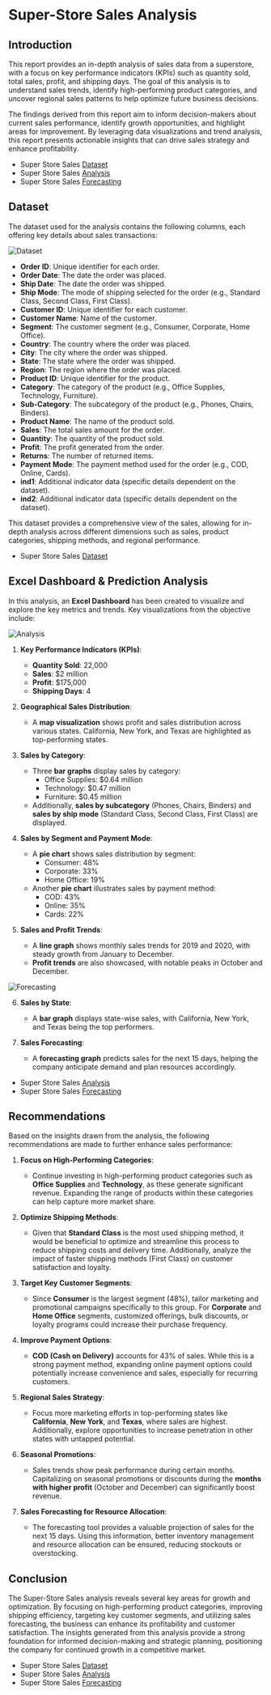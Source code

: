 # Super-Store Sales Analysis

## Introduction 
This report provides an in-depth analysis of sales data from a superstore, with a focus on key performance indicators (KPIs) such as quantity sold, total sales, profit, and shipping days. The goal of this analysis is to understand sales trends, identify high-performing product categories, and uncover regional sales patterns to help optimize future business decisions.

The findings derived from this report aim to inform decision-makers about current sales performance, identify growth opportunities, and highlight areas for improvement. By leveraging data visualizations and trend analysis, this report presents actionable insights that can drive sales strategy and enhance profitability.

- Super Store Sales [Dataset](https://github.com/NishaChandila/Super-Store-Sales/blob/main/SuperStore_Sales_Dataset.csv)
- Super Store Sales [Analysis](https://github.com/NishaChandila/Super-Store-Sales/blob/main/SuperStoreSales%20Analysis.jpg)
- Super Store Sales [Forecasting](https://github.com/NishaChandila/Super-Store-Sales/blob/main/SuperStoreSales%20Analysis%20(2).jpg)

## Dataset  
The dataset used for the analysis contains the following columns, each offering key details about sales transactions:

![Dataset](https://github.com/NishaChandila/project-assets/blob/main/SuperStoreSales%20Analysis-Dataset.PNG)

- **Order ID**: Unique identifier for each order.
- **Order Date**: The date the order was placed.
- **Ship Date**: The date the order was shipped.
- **Ship Mode**: The mode of shipping selected for the order (e.g., Standard Class, Second Class, First Class).
- **Customer ID**: Unique identifier for each customer.
- **Customer Name**: Name of the customer.
- **Segment**: The customer segment (e.g., Consumer, Corporate, Home Office).
- **Country**: The country where the order was placed.
- **City**: The city where the order was shipped.
- **State**: The state where the order was shipped.
- **Region**: The region where the order was placed.
- **Product ID**: Unique identifier for the product.
- **Category**: The category of the product (e.g., Office Supplies, Technology, Furniture).
- **Sub-Category**: The subcategory of the product (e.g., Phones, Chairs, Binders).
- **Product Name**: The name of the product sold.
- **Sales**: The total sales amount for the order.
- **Quantity**: The quantity of the product sold.
- **Profit**: The profit generated from the order.
- **Returns**: The number of returned items.
- **Payment Mode**: The payment method used for the order (e.g., COD, Online, Cards).
- **ind1**: Additional indicator data (specific details dependent on the dataset).
- **ind2**: Additional indicator data (specific details dependent on the dataset).

This dataset provides a comprehensive view of the sales, allowing for in-depth analysis across different dimensions such as sales, product categories, shipping methods, and regional performance.

- Super Store Sales [Dataset](https://github.com/NishaChandila/Super-Store-Sales/blob/main/SuperStore_Sales_Dataset.csv)

## Excel Dashboard & Prediction Analysis  
In this analysis, an **Excel Dashboard** has been created to visualize and explore the key metrics and trends. Key visualizations from the objective include:

![Analysis](https://github.com/NishaChandila/project-assets/blob/main/SuperStoreSales%20Analysis.jpg)

1. **Key Performance Indicators (KPIs)**:
   - **Quantity Sold**: 22,000
   - **Sales**: $2 million
   - **Profit**: $175,000
   - **Shipping Days**: 4

2. **Geographical Sales Distribution**:
   - A **map visualization** shows profit and sales distribution across various states. California, New York, and Texas are highlighted as top-performing states.

3. **Sales by Category**:
   - Three **bar graphs** display sales by category:
     - Office Supplies: $0.64 million
     - Technology: $0.47 million
     - Furniture: $0.45 million
   - Additionally, **sales by subcategory** (Phones, Chairs, Binders) and **sales by ship mode** (Standard Class, Second Class, First Class) are displayed.

4. **Sales by Segment and Payment Mode**:
   - A **pie chart** shows sales distribution by segment:
     - Consumer: 48%
     - Corporate: 33%
     - Home Office: 19%
   - Another **pie chart** illustrates sales by payment method:
     - COD: 43%
     - Online: 35%
     - Cards: 22%

5. **Sales and Profit Trends**:
   - A **line graph** shows monthly sales trends for 2019 and 2020, with steady growth from January to December.
   - **Profit trends** are also showcased, with notable peaks in October and December.

![Forecasting](https://github.com/NishaChandila/project-assets/blob/main/SuperStoreSales%20Analysis%20(2).jpg)

6. **Sales by State**:
   - A **bar graph** displays state-wise sales, with California, New York, and Texas being the top performers.

7. **Sales Forecasting**:
   - A **forecasting graph** predicts sales for the next 15 days, helping the company anticipate demand and plan resources accordingly.

- Super Store Sales [Analysis](https://github.com/NishaChandila/Super-Store-Sales/blob/main/SuperStoreSales%20Analysis.jpg)
- Super Store Sales [Forecasting](https://github.com/NishaChandila/Super-Store-Sales/blob/main/SuperStoreSales%20Analysis%20(2).jpg)

## Recommendations  
Based on the insights drawn from the analysis, the following recommendations are made to further enhance sales performance:

1. **Focus on High-Performing Categories**:
   - Continue investing in high-performing product categories such as **Office Supplies** and **Technology**, as these generate significant revenue. Expanding the range of products within these categories can help capture more market share.

2. **Optimize Shipping Methods**:
   - Given that **Standard Class** is the most used shipping method, it would be beneficial to optimize and streamline this process to reduce shipping costs and delivery time. Additionally, analyze the impact of faster shipping methods (First Class) on customer satisfaction and loyalty.

3. **Target Key Customer Segments**:
   - Since **Consumer** is the largest segment (48%), tailor marketing and promotional campaigns specifically to this group. For **Corporate** and **Home Office** segments, customized offerings, bulk discounts, or loyalty programs could increase their purchase frequency.

4. **Improve Payment Options**:
   - **COD (Cash on Delivery)** accounts for 43% of sales. While this is a strong payment method, expanding online payment options could potentially increase convenience and sales, especially for recurring customers.

5. **Regional Sales Strategy**:
   - Focus more marketing efforts in top-performing states like **California**, **New York**, and **Texas**, where sales are highest. Additionally, explore opportunities to increase penetration in other states with untapped potential.

6. **Seasonal Promotions**:
   - Sales trends show peak performance during certain months. Capitalizing on seasonal promotions or discounts during the **months with higher profit** (October and December) can significantly boost revenue.  

7. **Sales Forecasting for Resource Allocation**:
   - The forecasting tool provides a valuable projection of sales for the next 15 days. Using this information, better inventory management and resource allocation can be ensured, reducing stockouts or overstocking.

## Conclusion  
The Super-Store Sales analysis reveals several key areas for growth and optimization. By focusing on high-performing product categories, improving shipping efficiency, targeting key customer segments, and utilizing sales forecasting, the business can enhance its profitability and customer satisfaction. The insights generated from this analysis provide a strong foundation for informed decision-making and strategic planning, positioning the company for continued growth in a competitive market.

- Super Store Sales [Dataset](https://github.com/NishaChandila/Super-Store-Sales/blob/main/SuperStore_Sales_Dataset.csv)
- Super Store Sales [Analysis](https://github.com/NishaChandila/Super-Store-Sales/blob/main/SuperStoreSales%20Analysis.jpg)
- Super Store Sales [Forecasting](https://github.com/NishaChandila/Super-Store-Sales/blob/main/SuperStoreSales%20Analysis%20(2).jpg)

